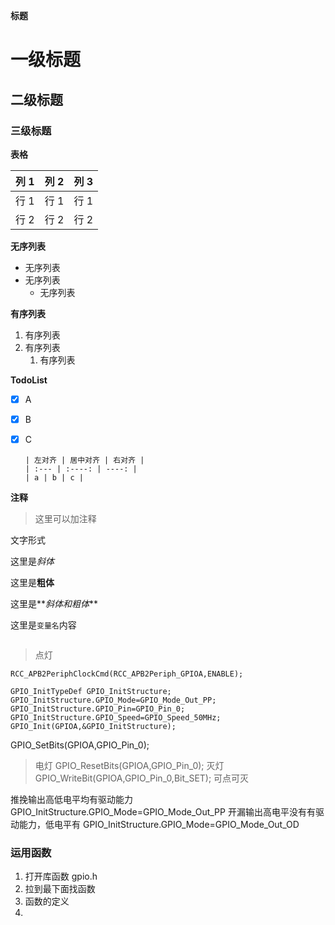 **标题**

# 一级标题

## 二级标题

### 三级标题

**表格**

| 列 1 | 列 2 | 列 3 |
| ---- | ---- | ---- |
| 行 1 | 行 1 | 行 1 |
| 行 2 | 行 2 | 行 2 |

**无序列表**

- 无序列表
- 无序列表
  - 无序列表

**有序列表**

1. 有序列表
2. 有序列表
   1. 有序列表

**TodoList**

- [x] A
- [x] B
- [x] C

      | 左对齐 | 居中对齐 | 右对齐 |
      | :--- | :----: | ----: |
      | a | b | c |

**注释**

> 这里可以加注释

文字形式

这里是*斜体*

这里是**粗体**

这里是**_斜体和粗体_**

这里是`变量名`内容

```HTML


```

> 点灯

    RCC_APB2PeriphClockCmd(RCC_APB2Periph_GPIOA,ENABLE);

    GPIO_InitTypeDef GPIO_InitStructure;
    GPIO_InitStructure.GPIO_Mode=GPIO_Mode_Out_PP;
    GPIO_InitStructure.GPIO_Pin=GPIO_Pin_0;
    GPIO_InitStructure.GPIO_Speed=GPIO_Speed_50MHz;
    GPIO_Init(GPIOA,&GPIO_InitStructure);

GPIO_SetBits(GPIOA,GPIO_Pin_0);

> 电灯
> GPIO_ResetBits(GPIOA,GPIO_Pin_0);
> 灭灯
> GPIO_WriteBit(GPIOA,GPIO_Pin_0,Bit_SET);
> 可点可灭

推挽输出高低电平均有驱动能力
GPIO_InitStructure.GPIO_Mode=GPIO_Mode_Out_PP
开漏输出高电平没有有驱动能力，低电平有
GPIO_InitStructure.GPIO_Mode=GPIO_Mode_Out_OD

### 运用函数

1. 打开库函数 gpio.h
2. 拉到最下面找函数
3. 函数的定义
4.
